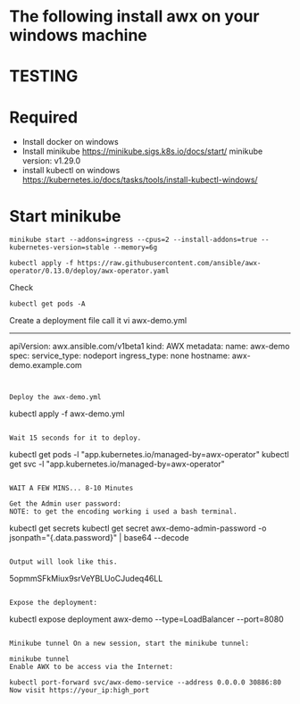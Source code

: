 # The following install awx on your windows machine
# TESTING 

# Required
* Install docker on windows 
* Install minikube https://minikube.sigs.k8s.io/docs/start/ minikube version: v1.29.0
* install kubectl on windows https://kubernetes.io/docs/tasks/tools/install-kubectl-windows/

# Start minikube

```
minikube start --addons=ingress --cpus=2 --install-addons=true --kubernetes-version=stable --memory=6g
```

```
kubectl apply -f https://raw.githubusercontent.com/ansible/awx-operator/0.13.0/deploy/awx-operator.yaml
```

Check 

```
kubectl get pods -A
```

Create a deployment file call it vi awx-demo.yml

---
apiVersion: awx.ansible.com/v1beta1
kind: AWX
metadata:
  name: awx-demo
spec:
  service_type: nodeport
  ingress_type: none
  hostname: awx-demo.example.com
```


Deploy the awx-demo.yml

```
kubectl apply -f awx-demo.yml
```

Wait 15 seconds for it to deploy.

```
kubectl get pods -l "app.kubernetes.io/managed-by=awx-operator"
kubectl get svc -l "app.kubernetes.io/managed-by=awx-operator"
```

WAIT A FEW MINS... 8-10 Minutes

Get the Admin user password:
NOTE: to get the encoding working i used a bash terminal.

```
kubectl get secrets
kubectl get secret awx-demo-admin-password -o jsonpath="{.data.password}" | base64 --decode
```

Output will look like this.

```
5opmmSFkMiux9srVeYBLUoCJudeq46LL
```

Expose the deployment:

```
kubectl expose deployment awx-demo --type=LoadBalancer --port=8080
```

Minikube tunnel On a new session, start the minikube tunnel:

minikube tunnel
Enable AWX to be access via the Internet:

kubectl port-forward svc/awx-demo-service --address 0.0.0.0 30886:80
Now visit https://your_ip:high_port